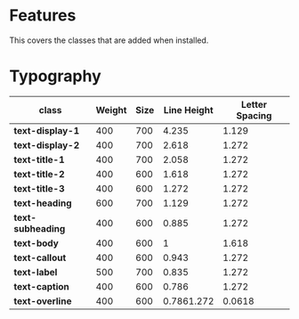 # Features

This covers the classes that are added when installed.

# Typography
|   class   |   Weight  |   Size    |   Line Height |   Letter Spacing  |
|   ---     |   ------  |   ----    |   ----------- |   --------------  |
|**text-display-1**|400|700|4.235|1.129|-0.022|
|**text-display-2**|400|700|2.618|1.272|-0.0|
|**text-title-1**|400|700|2.058|1.272|-0.0|
|**text-title-2**|400|600|1.618|1.272|-0.02|
|**text-title-3**|400|600|1.272|1.272|-0.017|
|**text-heading**|600|700|1.129|1.272|-0.014|
|**text-subheading**|400|600|0.885|1.272|-0.007|
|**text-body**|400|600|1|1.618|-0.011|
|**text-callout**|400|600|0.943|	1.272|-0.009|
|**text-label**|500|700|0.835|1.272|-0.004|
|**text-caption**|400|600|0.786|1.272|-0.007|
|**text-overline**|400|600|0.7861.272|0.0618|
